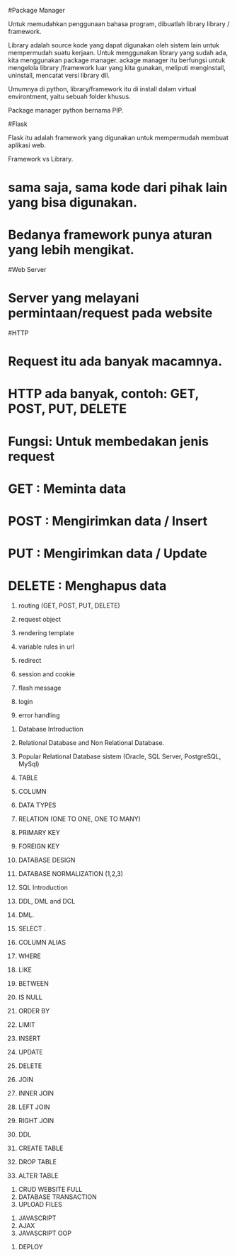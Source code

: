 #Package Manager

Untuk memudahkan penggunaan bahasa program, dibuatlah library library / framework. 

Library adalah source kode yang dapat digunakan oleh sistem lain untuk mempermudah suatu kerjaan.
Untuk menggunakan library yang sudah ada, kita menggunakan package manager.
ackage manager itu berfungsi untuk mengelola library /framework luar yang kita gunakan, meliputi menginstall, uninstall, mencatat versi library dll.

Umumnya di python, library/framework itu di install dalam virtual environtment, yaitu sebuah folder khusus.

Package manager python bernama PIP.

#Flask

Flask itu adalah framework yang digunakan untuk mempermudah membuat aplikasi web.

Framework vs Library.
# sama saja, sama kode dari pihak lain yang bisa digunakan. 
# Bedanya framework punya aturan yang lebih mengikat. 

#Web Server
# Server yang melayani permintaan/request pada website

#HTTP
# Request itu ada banyak macamnya. 
# HTTP ada banyak, contoh: GET, POST, PUT, DELETE
# Fungsi: Untuk membedakan jenis request
# GET : Meminta data
# POST : Mengirimkan data / Insert
# PUT : Mengirimkan data / Update
# DELETE : Menghapus data


<!-- Flask sylabus. -->
1. routing (GET, POST, PUT, DELETE)
2. request object
4. rendering template
3. variable rules in url

4. redirect
5. session and cookie
6. flash message
7. login
8. error handling

<!-- Postgresql sylabus -->
1. Database Introduction
2. Relational Database and Non Relational Database. 
3. Popular Relational Database sistem (Oracle, SQL Server, PostgreSQL, MySql)
5. TABLE
6. COLUMN
7. DATA TYPES
8. RELATION (ONE TO ONE, ONE TO MANY)
9. PRIMARY KEY
11. FOREIGN KEY

12. DATABASE DESIGN
13. DATABASE NORMALIZATION (1,2,3)

14. SQL Introduction
15. DDL, DML and DCL
16. DML. 
17. SELECT . 
18. COLUMN ALIAS
19. WHERE
20. LIKE
21. BETWEEN
22. IS NULL
23. ORDER BY
24. LIMIT

25. INSERT
26. UPDATE
27. DELETE

28. JOIN
29. INNER JOIN
30. LEFT JOIN
31. RIGHT JOIN

32. DDL
33. CREATE TABLE
34. DROP TABLE
35. ALTER TABLE


<!-- MIDDLE -->
1. CRUD WEBSITE FULL
2. DATABASE TRANSACTION
3. UPLOAD FILES

<!-- FULLSTACK -->
1. JAVASCRIPT
2. AJAX
4. JAVASCRIPT OOP

<!-- Hosting -->
1. DEPLOY





